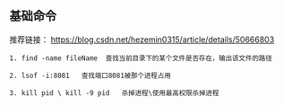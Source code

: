 ## 基础命令

推荐链接： https://blog.csdn.net/hezemin0315/article/details/50666803

```
1. find -name fileName  查找当前目录下的某个文件是否存在，输出该文件的路径

2. lsof -i:8081   查找端口8081被那个进程占用

3. kill pid \ kill -9 pid   杀掉进程\使用最高权限杀掉进程
```
